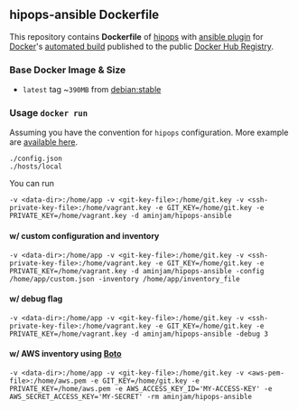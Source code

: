 ## hipops-ansible Dockerfile


This repository contains **Dockerfile** of [hipops](https://github.com/aminjam/hipops) with [ansible plugin](http://www.ansible.com/home)  for [Docker](https://www.docker.com/)'s [automated build](https://github.com/aminjam/docker-containers/tree/hipops-ansible) published to the public [Docker Hub Registry](https://registry.hub.docker.com/u/aminjam/hipops-ansible/).

### Base Docker Image & Size

* `latest` tag ~`390MB` from [debian:stable](https://registry.hub.docker.com/_/debian/)

### Usage `docker run`
Assuming you have the convention for `hipops` configuration. More example are [available here](https://github.com/aminjam/hipops-examples/tree/master/scenarios).
```
./config.json
./hosts/local
```
You can run
```
-v <data-dir>:/home/app -v <git-key-file>:/home/git.key -v <ssh-private-key-file>:/home/vagrant.key -e GIT_KEY=/home/git.key -e PRIVATE_KEY=/home/vagrant.key -d aminjam/hipops-ansible
```

#### w/ custom configuration and inventory
```
-v <data-dir>:/home/app -v <git-key-file>:/home/git.key -v <ssh-private-key-file>:/home/vagrant.key -e GIT_KEY=/home/git.key -e PRIVATE_KEY=/home/vagrant.key -d aminjam/hipops-ansible -config /home/app/custom.json -inventory /home/app/inventory_file
```
#### w/ debug flag
```
-v <data-dir>:/home/app -v <git-key-file>:/home/git.key -v <ssh-private-key-file>:/home/vagrant.key -e GIT_KEY=/home/git.key -e PRIVATE_KEY=/home/vagrant.key -d aminjam/hipops-ansible -debug 3
```

#### w/ AWS inventory using [Boto](http://docs.pythonboto.org/en/latest)
```
-v <data-dir>:/home/app -v <git-key-file>:/home/git.key -v <aws-pem-file>:/home/aws.pem -e GIT_KEY=/home/git.key -e PRIVATE_KEY=/home/aws.pem -e AWS_ACCESS_KEY_ID='MY-ACCESS-KEY' -e AWS_SECRET_ACCESS_KEY='MY-SECRET' -rm aminjam/hipops-ansible
```

